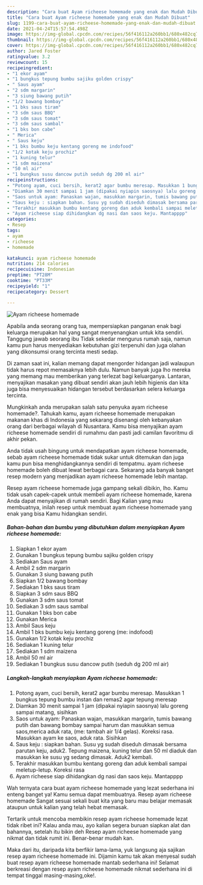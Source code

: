 ```yaml
---
description: "Cara buat Ayam richeese homemade yang enak dan Mudah Dibuat"
title: "Cara buat Ayam richeese homemade yang enak dan Mudah Dibuat"
slug: 1199-cara-buat-ayam-richeese-homemade-yang-enak-dan-mudah-dibuat
date: 2021-04-24T15:57:54.498Z
image: https://img-global.cpcdn.com/recipes/56f416112a260bb1/680x482cq70/ayam-richeese-homemade-foto-resep-utama.jpg
thumbnail: https://img-global.cpcdn.com/recipes/56f416112a260bb1/680x482cq70/ayam-richeese-homemade-foto-resep-utama.jpg
cover: https://img-global.cpcdn.com/recipes/56f416112a260bb1/680x482cq70/ayam-richeese-homemade-foto-resep-utama.jpg
author: Jared Foster
ratingvalue: 3.2
reviewcount: 15
recipeingredient:
- "1 ekor ayam"
- "1 bungkus tepung bumbu sajiku golden crispy"
- " Saus ayam"
- "2 sdm margarin"
- "3 siung bawang putih"
- "1/2 bawang bombay"
- "1 bks saus tiram"
- "3 sdm saus BBQ"
- "3 sdm saus tomat"
- "3 sdm saus sambal"
- "1 bks bon cabe"
- " Merica"
- " Saus keju"
- "1 bks bumbu keju kentang goreng me indofood"
- "1/2 kotak keju prochiz"
- "1 kuning telur"
- "1 sdm maizena"
- "50 ml air"
- "1 bungkus susu dancow putih seduh dg 200 ml air"
recipeinstructions:
- "Potong ayam, cuci bersih, kerat2 agar bumbu meresap. Masukkan 1 bungkus tepung bumbu instan dan remas2 agar tepung meresap"
- "Diamkan 30 menit sampai 1 jam (dipakai nyiapin saosnya) lalu goreng sampai matang, sisihkan"
- "Saos untuk ayam: Panaskan wajan, masukkan margarin, tumis bawang putih dan bawang bombay sampai harum dan masukkan semua saos,merica aduk rata, (me: tambah air 1/4 gelas). Koreksi rasa. Masukkan ayam ke saos, aduk rata. Sisihkan"
- "Saus keju : siapkan bahan. Susu yg sudah diseduh dimasak bersama parutan keju, aduk2. Tepung maizena, kuning telur dan 50 ml diaduk dan masukkan ke susu yg sedang dimasak. Aduk2 kembali."
- "Terakhir masukkan bumbu kentang goreng dan aduk kembali sampai meletup-letup. Koreksi rasa"
- "Ayam richeese siap dihidangkan dg nasi dan saos keju. Mantapppp"
categories:
- Resep
tags:
- ayam
- richeese
- homemade

katakunci: ayam richeese homemade 
nutrition: 214 calories
recipecuisine: Indonesian
preptime: "PT28M"
cooktime: "PT33M"
recipeyield: "1"
recipecategory: Dessert

---
```



![Ayam richeese homemade](https://img-global.cpcdn.com/recipes/56f416112a260bb1/680x482cq70/ayam-richeese-homemade-foto-resep-utama.jpg)

Apabila anda seorang orang tua, mempersiapkan panganan enak bagi keluarga merupakan hal yang sangat menyenangkan untuk kita sendiri. Tanggung jawab seorang ibu Tidak sekedar mengurus rumah saja, namun kamu pun harus menyediakan kebutuhan gizi terpenuhi dan juga olahan yang dikonsumsi orang tercinta mesti sedap.

Di zaman  saat ini, kalian memang dapat mengorder hidangan jadi walaupun tidak harus repot memasaknya lebih dulu. Namun banyak juga lho mereka yang memang mau memberikan yang terlezat bagi keluarganya. Lantaran, menyajikan masakan yang dibuat sendiri akan jauh lebih higienis dan kita juga bisa menyesuaikan hidangan tersebut berdasarkan selera keluarga tercinta. 



Mungkinkah anda merupakan salah satu penyuka ayam richeese homemade?. Tahukah kamu, ayam richeese homemade merupakan makanan khas di Indonesia yang sekarang disenangi oleh kebanyakan orang dari berbagai wilayah di Nusantara. Kamu bisa menyajikan ayam richeese homemade sendiri di rumahmu dan pasti jadi camilan favoritmu di akhir pekan.

Anda tidak usah bingung untuk mendapatkan ayam richeese homemade, sebab ayam richeese homemade tidak sukar untuk ditemukan dan juga kamu pun bisa menghidangkannya sendiri di tempatmu. ayam richeese homemade boleh dibuat lewat berbagai cara. Sekarang ada banyak banget resep modern yang menjadikan ayam richeese homemade lebih mantap.

Resep ayam richeese homemade juga gampang sekali dibikin, lho. Kamu tidak usah capek-capek untuk membeli ayam richeese homemade, karena Anda dapat menyajikan di rumah sendiri. Bagi Kalian yang mau membuatnya, inilah resep untuk membuat ayam richeese homemade yang enak yang bisa Kamu hidangkan sendiri.

<!--inarticleads1-->

##### Bahan-bahan dan bumbu yang dibutuhkan dalam menyiapkan Ayam richeese homemade:

1. Siapkan 1 ekor ayam
1. Gunakan 1 bungkus tepung bumbu sajiku golden crispy
1. Sediakan  Saus ayam
1. Ambil 2 sdm margarin
1. Gunakan 3 siung bawang putih
1. Siapkan 1/2 bawang bombay
1. Sediakan 1 bks saus tiram
1. Siapkan 3 sdm saus BBQ
1. Gunakan 3 sdm saus tomat
1. Sediakan 3 sdm saus sambal
1. Gunakan 1 bks bon cabe
1. Gunakan  Merica
1. Ambil  Saus keju
1. Ambil 1 bks bumbu keju kentang goreng (me: indofood)
1. Gunakan 1/2 kotak keju prochiz
1. Sediakan 1 kuning telur
1. Sediakan 1 sdm maizena
1. Ambil 50 ml air
1. Sediakan 1 bungkus susu dancow putih (seduh dg 200 ml air)




<!--inarticleads2-->

##### Langkah-langkah menyiapkan Ayam richeese homemade:

1. Potong ayam, cuci bersih, kerat2 agar bumbu meresap. Masukkan 1 bungkus tepung bumbu instan dan remas2 agar tepung meresap
1. Diamkan 30 menit sampai 1 jam (dipakai nyiapin saosnya) lalu goreng sampai matang, sisihkan
1. Saos untuk ayam: Panaskan wajan, masukkan margarin, tumis bawang putih dan bawang bombay sampai harum dan masukkan semua saos,merica aduk rata, (me: tambah air 1/4 gelas). Koreksi rasa. Masukkan ayam ke saos, aduk rata. Sisihkan
1. Saus keju : siapkan bahan. Susu yg sudah diseduh dimasak bersama parutan keju, aduk2. Tepung maizena, kuning telur dan 50 ml diaduk dan masukkan ke susu yg sedang dimasak. Aduk2 kembali.
1. Terakhir masukkan bumbu kentang goreng dan aduk kembali sampai meletup-letup. Koreksi rasa
1. Ayam richeese siap dihidangkan dg nasi dan saos keju. Mantapppp




Wah ternyata cara buat ayam richeese homemade yang lezat sederhana ini enteng banget ya! Kamu semua dapat membuatnya. Resep ayam richeese homemade Sangat sesuai sekali buat kita yang baru mau belajar memasak ataupun untuk kalian yang telah hebat memasak.

Tertarik untuk mencoba membikin resep ayam richeese homemade lezat tidak ribet ini? Kalau anda mau, ayo kalian segera buruan siapkan alat dan bahannya, setelah itu bikin deh Resep ayam richeese homemade yang nikmat dan tidak rumit ini. Benar-benar mudah kan. 

Maka dari itu, daripada kita berfikir lama-lama, yuk langsung aja sajikan resep ayam richeese homemade ini. Dijamin kamu tak akan menyesal sudah buat resep ayam richeese homemade mantab sederhana ini! Selamat berkreasi dengan resep ayam richeese homemade nikmat sederhana ini di tempat tinggal masing-masing,oke!.

